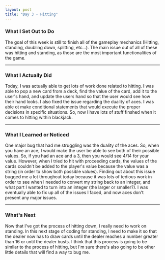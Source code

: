 ```yaml
---
layout: post
title: "Day 3 - Hitting"
---
```


### What I Set Out to Do
The goal of this week is still to finish all of the gameplay mechanics (Hitting, standing, doubling down, splitting, etc...). The main issue out of all of these was hitting and standing, as those are the most important functionalities of the game.

---

### What I Actually Did

Today, I was actually able to get lots of work done related to hitting. I was able to pop a new card from a deck, find the value of the card, add it to the user's hand, and update the users hand so that the user would see how their hand looks. I also fixed the issue regarding the duality of aces. I was able ot make conditional statements that would execute the proper decisions in specific situations. So, now I have lots of stuff finshed when it comes to hitting within blackjack.


---

### What I Learned or Noticed

One major bug that had me struggling was the duality of the aces. So, when you have an ace, I would make the user be able to see both of their possible values. So, if you had an ace and a 3, then you would see 4/14 for your value. However, when I tried to hit with proceeding cards, the values of the cards couldn't be added to the player's value because the value was a string (in order to show both possible values). Finding out about this issue bugged me a lot throughout today because it was lots of tedious work in order to see when I needed to convert my string back to an integer, and what part I wanted to turn into an integer (the larger or smaller?). I was eventually able to fix up all of the issues I faced, and now aces don't present any major issues.

---

### What's Next

Now that I've got the process of hitting down, I really need to work on standing. In this next stage of coding for standing, I need to make it so that the dealer now has to draw cards until the dealer reaches a number greater than 16 or until the dealer busts. I think that this process is going to be similar to the process of hitting, but I'm sure there's also going to be other little details that will find a way to bug me.
